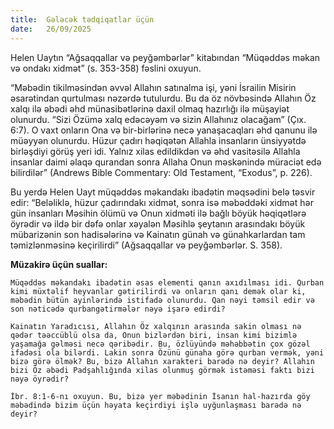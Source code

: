 ```yaml
---
title:  Gələcək tədqiqatlar üçün
date:   26/09/2025
---
```


Helen Uaytın “Ağsaqqallar və peyğəmbərlər” kitabından “Müqəddəs məkan və ondakı xidmət” (s. 353-358) fəslini oxuyun.

“Məbədin tikilməsindən əvvəl Allahın satınalma işi, yəni İsrailin Misirin əsarətindan qurtulması nəzərdə tutulurdu. Bu da öz növbəsində Allahın Öz xalqı ilə əbədi əhd münasibətlərinə daxil olmaq hazırlığı ilə müşayiət olunurdu. “Sizi Özümə xalq edəcəyəm və sizin Allahınız olacağam” (Çıx. 6:7). O vaxt onların Ona və bir-birlərinə necə yanaşacaqları əhd qanunu ilə müəyyən olunurdu. Hüzur çadırı həqiqətən Allahla insanların ünsiyyətdə birləşdiyi görüş yeri idi. Yalnız xilas edildikdən və əhd vasitəsilə Allahla insanlar daimi əlaqə qurandan sonra Allaha Onun məskənində müraciət edə bilirdilər” (Andrews Bible Commentary: Old Testament, “Exodus”, p. 226).

Bu yerdə Helen Uayt müqəddəs məkandakı ibadətin məqsədini belə təsvir edir: “Beləliklə, hüzur çadırındakı xidmət, sonra isə məbəddəki xidmət hər gün insanları Məsihin ölümü və Onun xidməti ilə bağlı böyük həqiqətlərə öyrədir və ildə bir dəfə onlar xəyalən Məsihlə şeytanın arasındakı böyük mübarizənin son hadisələrinə və Kainatın günah və günahkarlardan tam təmizlənməsinə keçirilirdi” (Ağsaqqallar və peyğəmbərlər. S. 358).

**Müzakirə üçün suallar:**

`Müqəddəs məkandakı ibadətin əsas elementi qanın axıdılması idi. Qurban kimi müxtəlif heyvanlar gətirilirdi və onların qanı demək olar ki, məbədin bütün ayinlərində istifadə olunurdu. Qan nəyi təmsil edir və son nəticədə qurbangətirmələr nəyə işarə edirdi?`

`Kainatın Yaradıcısı, Allahın Öz xalqının arasında sakin olması nə qədər təəccüblü olsa da, Onun bizlərdən biri, insan kimi bizimlə yaşamağa gəlməsi necə qəribədir. Bu, özlüyündə məhəbbətin çox gözəl ifadəsi ola bilərdi. Lakin sonra Özünü günaha görə qurban vermək, yəni bizə görə ölmək? Bu, bizə Allahın xarakteri barədə nə deyir? Allahın bizi Öz əbədi Padşahlığında xilas olunmuş görmək istəməsi faktı bizi nəyə öyrədir?`

`İbr. 8:1-6-nı oxuyun. Bu, bizə yer məbədinin İsanın hal-hazırda göy məbədində bizim üçün həyata keçirdiyi işlə uyğunlaşması barədə nə deyir?`